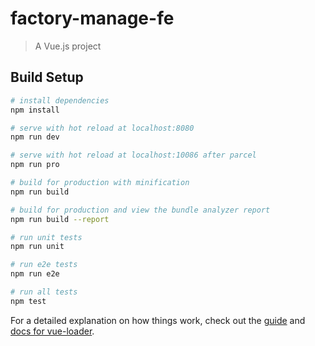 # factory-manage-fe

> A Vue.js project

## Build Setup

``` bash
# install dependencies
npm install

# serve with hot reload at localhost:8080
npm run dev

# serve with hot reload at localhost:10086 after parcel
npm run pro

# build for production with minification
npm run build

# build for production and view the bundle analyzer report
npm run build --report

# run unit tests
npm run unit

# run e2e tests
npm run e2e

# run all tests
npm test
```

For a detailed explanation on how things work, check out the [guide](http://vuejs-templates.github.io/webpack/) and [docs for vue-loader](http://vuejs.github.io/vue-loader).
